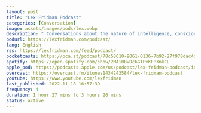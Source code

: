 ```yaml
---
layout: post
title: "Lex Fridman Podcast"
categories: [Conversation]
image: assets/images/pods/lex.webp
description: " Conversations about the nature of intelligence, consciousness, love, and power. "
podurl: https://lexfridman.com/podcast/
lang: English
rss: https://lexfridman.com/feed/podcast/
pocketcasts: https://pca.st/podcast/78c58610-9061-0136-7b92-27f978dac4db
spotify: https://open.spotify.com/show/2MAi0BvDc6GTFvKFPXnkCL
apple_pod: https://podcasts.apple.com/us/podcast/lex-fridman-podcast/id1434243584
overcast: https://overcast.fm/itunes1434243584/lex-fridman-podcast
youtube: https://www.youtube.com/lexfridman
last_published: 2022-11-18 16:57:39
frequency: 4
duration: 1 hour 27 mins to 3 hours 26 mins
status: active
---
```

